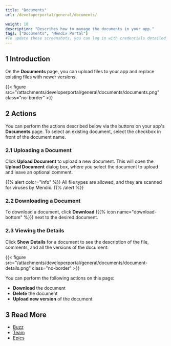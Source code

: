 ```yaml
---
title: "Documents"
url: /developerportal/general/documents/

weight: 10
description: "Describes how to manage the documents in your app."
tags: ["Documents", "Mendix Portal"]
#To update these screenshots, you can log in with credentials detailed in How to Update Screenshots Using Team Apps.
---
```


## 1 Introduction

On the **Documents** page, you can upload files to your app and replace existing files with newer versions.

{{< figure src="/attachments/developerportal/general/documents/documents.png" class="no-border" >}}

## 2 Actions

You can perform the actions described below via the buttons on your app's **Documents** page. To select an existing document, select the checkbox in front of the document name.

### 2.1 Uploading a Document

Click **Upload Document** to upload a new document. This will open the **Upload Document** dialog box, where you select the document to upload and leave an optional comment.

{{% alert color="info" %}}
All file types are allowed, and they are scanned for viruses by Mendix.
{{% /alert %}}

### 2.2 Downloading a Document

To download a document, click **Download** ({{% icon name="download-bottom" %}}) next to the desired document.

### 2.3 Viewing the Details

Click **Show Details** for a document to see the description of the file, comments, and all the versions of the document:

{{< figure src="/attachments/developerportal/general/documents/document-details.png" class="no-border" >}}

You can perform the following actions on this page:

* **Download** the document
* **Delete** the document
* **Upload new version** of the document

## 3 Read More

* [Buzz](/developerportal/general/buzz/)
* [Team](/developerportal/general/team/)
* [Epics](/developerportal/project-management/epics/)
